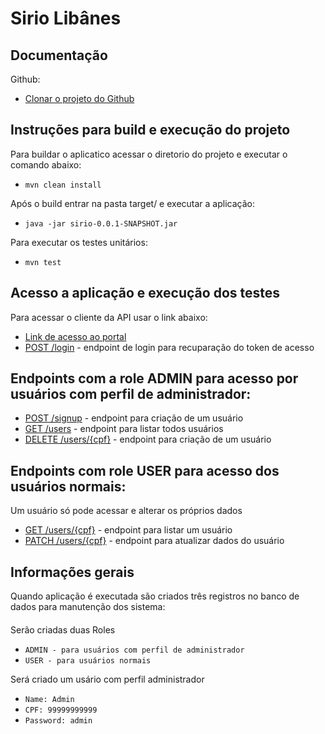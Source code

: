 # Sirio Libânes

## Documentação

Github:

* [Clonar o projeto do Github](https://github.com/wagnerlsr/sirio-libanes)

###
## Instruções para build e execução do projeto

Para buildar o aplicatico acessar o diretorio do projeto e executar o comando abaixo: 
* `mvn clean install`

Após o build entrar na pasta target/ e executar a aplicação:
* `java -jar sirio-0.0.1-SNAPSHOT.jar`

Para executar os testes unitários:
* `mvn test`

###
## Acesso a aplicação e execução dos testes

Para acessar o cliente da API usar o link abaixo:
* [Link de acesso ao portal](http://localhost:3000/swagger-ui/index.html)
* [POST /login](http://localhost:3000/swagger-ui/index.html#/user-controller/authenticateUser) - endpoint de login para recuparação do token de acesso

## Endpoints com a role ADMIN para acesso por usuários com perfil de administrador:
* [POST /signup](http://localhost:3000/swagger-ui/index.html#/user-controller/createUser) - endpoint para criação de um usuário
* [GET /users](http://localhost:3000/swagger-ui/index.html#/user-controller/getUsers) - endpoint para listar todos usuários
* [DELETE /users/{cpf}](http://localhost:3000/swagger-ui/index.html#/user-controller/removeUser) - endpoint para criação de um usuário

## Endpoints com role USER para acesso dos usuários normais:
Um usuário só pode acessar e alterar os próprios dados
* [GET /users/{cpf}](http://localhost:3000/swagger-ui/index.html#/user-controller/removeUser) - endpoint para listar um usuário
* [PATCH /users/{cpf}](http://localhost:3000/swagger-ui/index.html#/user-controller/updateUser) - endpoint para atualizar dados do usuário

##
## Informações gerais
Quando aplicação é executada são criados três registros no banco de dados para manutenção dos sistema:
####
Serão criadas duas Roles
* `ADMIN - para usuários com perfil de administrador`
* `USER - para usuários normais`

Será criado um usário com perfil administrador
* `Name: Admin`
* `CPF: 99999999999`
* `Password: admin`

